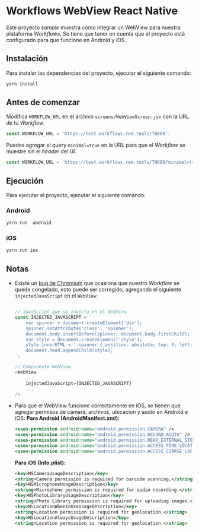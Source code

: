 # Workflows WebView React Native

Este proyecto _sample_ muestra cómo integrar un WebView para nuestra plataforma _Workflows_.
Se tiene que tener en cuenta que el proyecto está configurado para que funcione en Android y iOS.

## Instalación

Para instalar las dependencias del proyecto, ejecutar el siguiente comando:

```bash
yarn install
```

## Antes de comenzar

Modifica `WORKFLOW_URL` en el archivo `screens/WebViewScreen.jsx` con la URL de tu _Workflow_.

```javascript title="screens/WebViewScreen.jsx"
const WORKFLOW_URL = 'https://test.workflows.rem.tools/TOKEN';
```

Puedes agregar el query `minimal=true` en la URL para que el _Workflow_ se muestre sin el _header_ del UI.

```javascript title="screens/WebViewScreen.jsx"
const WORKFLOW_URL = 'https://test.workflows.rem.tools/TOKEN?minimal=true';
```

## Ejecución

Para ejecutar el proyecto, ejecutar el siguiente comando:

### Android

```bash
yarn run  android
```

### iOS

```bash
yarn run ios
```

## Notas

- Existe un [bug de Chromium](https://bugs.chromium.org/p/chromium/issues/detail?id=1401352#c12) que ocasiona que nuestro _Workflow_ se quede congelado, esto puede ser corregido,
    agregando el siguiente `injectedJavaScript` en el `WebView`:
    
    ```javascript title="WebView.jsx"
  
    // JavaScript que se inyecta en el WebView
    const INJECTED_JAVASCRIPT = `
        var spinner = document.createElement('div');
        spinner.setAttribute('class', 'spinner');
        document.body.insertBefore(spinner, document.body.firstChild);
        var style = document.createElement('style');
        style.innerHTML = '.spinner { position: absolute; top: 0; left: 0; z-index: 9999; border: 1px solid rgba(0,0,0,0.1); border-top-color: rgba(255,255,255,0.1); border-radius: 50%; width: 1px; height: 1px; animation: spin 1s linear infinite; } @keyframes spin { from { transform: rotate(0deg); } to { transform: rotate(360deg); } }';
        document.head.appendChild(style);
    `;
  
    // Componente WebView
    <WebView
        ...
        injectedJavaScript={INJECTED_JAVASCRIPT}
        ...
    />
    ```

- Para que el WebView funcione correctamente en iOS, se tienen que agregar permisos de camara, archivos, ubicacion y audio en Android e iOS:
  **Para Android (AndroidManifest.xml):**
  ```xml title="AndroidManifest.xml"
  <uses-permission android:name="android.permission.CAMERA" />
  <uses-permission android:name="android.permission.RECORD_AUDIO" />
  <uses-permission android:name="android.permission.READ_EXTERNAL_STORAGE" />
  <uses-permission android:name="android.permission.ACCESS_FINE_LOCATION" />
  <uses-permission android:name="android.permission.ACCESS_COARSE_LOCATION" />
  ```
  **Para iOS (Info.plist):**
  ```xml title="Info.plist"
  <key>NSCameraUsageDescription</key>
  <string>Camera permission is required for barcode scanning.</string>
  <key>NSMicrophoneUsageDescription</key>
  <string>Microphone permission is required for audio recording.</string>
  <key>NSPhotoLibraryUsageDescription</key>
  <string>Photo Library permission is required for uploading images.</string>
  <key>NSLocationWhenInUseUsageDescription</key>
  <string>Location permission is required for geolocation.</string>
  <key>NSLocationAlwaysUsageDescription</key>
  <string>Location permission is required for geolocation.</string>
  ```

